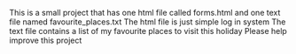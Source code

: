 This is a small project that has one html file called forms.html and one text file named favourite_places.txt
The html file is just simple log in system
The text file contains a list of my favourite places to visit this holiday
Please help improve this project